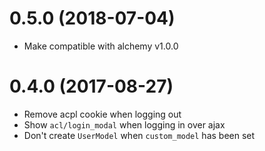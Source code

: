 # 0.5.0 (2018-07-04)

* Make compatible with alchemy v1.0.0

# 0.4.0 (2017-08-27)

* Remove acpl cookie when logging out
* Show `acl/login_modal` when logging in over ajax
* Don't create `UserModel` when `custom_model` has been set